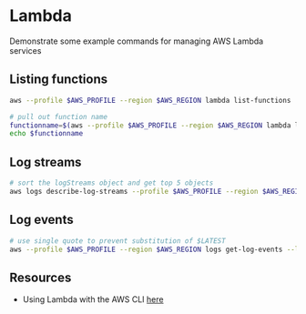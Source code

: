 # Lambda

Demonstrate some example commands for managing AWS Lambda services

## Listing functions

```sh
aws --profile $AWS_PROFILE --region $AWS_REGION lambda list-functions

# pull out function name
functionname=$(aws --profile $AWS_PROFILE --region $AWS_REGION lambda list-functions | jq -r ".Functions[0].FunctionName")
echo $functionname 
```

## Log streams

```sh
# sort the logStreams object and get top 5 objects
aws logs describe-log-streams --profile $AWS_PROFILE --region $AWS_REGION --log-group-name /aws/lambda/${functionname} --query 'reverse(sort_by(logStreams,&creationTime))[:5].{logStreamName:logStreamName,date:creationTime}' --output table  
```


## Log events

```sh
# use single quote to prevent substitution of $LATEST
aws --profile $AWS_PROFILE --region $AWS_REGION logs get-log-events --log-group-name "/aws/lambda/${functionname}" --log-stream-name '2022/01/07/[$LATEST]e573471430114176a11841482cfa66c1'
```

## Resources

* Using Lambda with the AWS CLI [here](https://docs.aws.amazon.com/lambda/latest/dg/gettingstarted-awscli.html)
